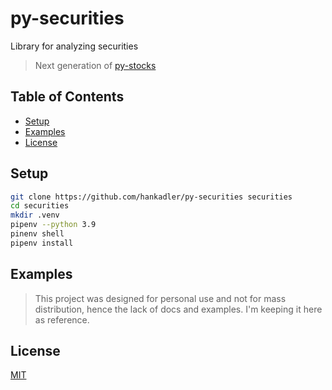 # py-securities

Library for analyzing securities

> Next generation of [py-stocks](https://github.com/hankadler/py-stocks)

## Table of Contents

- [Setup](#setup)
- [Examples](#examples)
- [License](#license)

## Setup

```bash
git clone https://github.com/hankadler/py-securities securities
cd securities
mkdir .venv
pipenv --python 3.9
pinenv shell
pipenv install
```

## Examples

> This project was designed for personal use and not for mass distribution,
> hence the lack of docs and examples. I'm keeping it here as reference.

## License

[MIT](LICENSE)
